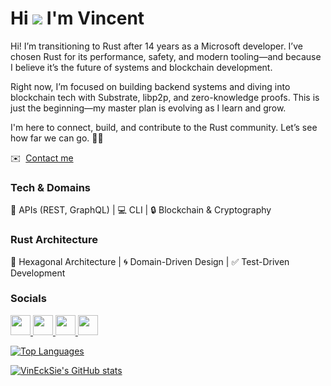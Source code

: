 Hi ![](https://user-images.githubusercontent.com/18350557/176309783-0785949b-9127-417c-8b55-ab5a4333674e.gif) I'm Vincent
===============================================================================================================================

<!--
Rust Engineer
-------------
-->

Hi! I’m transitioning to Rust after 14 years as a Microsoft developer. I’ve chosen Rust for its performance, safety, and modern tooling—and because I believe it’s the future of systems and blockchain development.

Right now, I’m focused on building backend systems and diving into blockchain tech with Substrate, libp2p, and zero-knowledge proofs. This is just the beginning—my master plan is evolving as I learn and grow.

I'm here to connect, build, and contribute to the Rust community. Let’s see how far we can go. 🦀🚀

✉️  [Contact me](mailto:vesremotesolutions@pm.me)


### Tech & Domains
🔗 APIs (REST, GraphQL) | 💻 CLI | 🔒 Blockchain & Cryptography

### Rust Architecture
🔧 Hexagonal Architecture | 🌀 Domain-Driven Design | ✅ Test-Driven Development

<!--
### Contribution

### Projects

### Skills

<p align="left">
<a href="https://git-scm.com/" target="_blank" rel="noreferrer"><img src="https://raw.githubusercontent.com/danielcranney/readme-generator/main/public/icons/skills/git-colored.svg" width="36" height="36" alt="Git" /></a><a href="https://www.rust-lang.org/" target="_blank" rel="noreferrer"><img src="https://raw.githubusercontent.com/danielcranney/readme-generator/main/public/icons/skills/rust-colored.svg" width="36" height="36" alt="Rust" /></a><a href="https://www.visualstudiocode.com" target="_blank" rel="noreferrer"><img src="https://raw.githubusercontent.com/danielcranney/readme-generator/main/public/icons/skills/visualstudiocode.svg" width="36" height="36" alt="VS Code" /></a><a href="https://graphql.org/" target="_blank" rel="noreferrer"><img src="https://raw.githubusercontent.com/danielcranney/readme-generator/main/public/icons/skills/graphql-colored.svg" width="36" height="36" alt="GraphQL" /></a><a href="https://www.mongodb.com/" target="_blank" rel="noreferrer"><img src="https://raw.githubusercontent.com/danielcranney/readme-generator/main/public/icons/skills/mongodb-colored.svg" width="36" height="36" alt="MongoDB" /></a><a href="https://solana.com/" target="_blank" rel="noreferrer"><img src="https://raw.githubusercontent.com/danielcranney/readme-generator/main/public/icons/skills/solana-colored.svg" width="36" height="36" alt="Solana" /></a><a href="https://near.academy/" target="_blank" rel="noreferrer"><img src="https://raw.githubusercontent.com/danielcranney/readme-generator/main/public/icons/skills/digitalocean-colored.svg" width="36" height="36" alt="Digital Ocean" /></a><a href="https://www.docker.com/" target="_blank" rel="noreferrer"><img src="https://raw.githubusercontent.com/danielcranney/readme-generator/main/public/icons/skills/docker-colored.svg" width="36" height="36" alt="Docker" /></a><a href="https://www.linux.org" target="_blank" rel="noreferrer"><img src="https://raw.githubusercontent.com/danielcranney/readme-generator/main/public/icons/skills/linux-colored.svg" width="36" height="36" alt="Linux" /></a><a href="https://apple.com" target="_blank" rel="noreferrer"><img src="https://raw.githubusercontent.com/danielcranney/readme-generator/main/public/icons/skills/macos-colored.svg" width="36" height="36" alt="MacOS" /></a>
</p>


-->

### Socials

<p align="left"> 

 <a href="https://www.linkedin.com/in/vincent-e-926828bb/" target="_blank" rel="noreferrer"> 
 <picture>
     <img src="https://raw.githubusercontent.com/danielcranney/readme-generator/main/public/icons/socials/linkedin.svg" width="32" height="32" /> 
 </picture> 
 </a> 

  <a href="https://discord.com/users/vincentecksie" target="_blank" rel="noreferrer"> 
 <picture>
     <img src="https://github.com/user-attachments/assets/4fd2089d-859f-490c-91ce-9af37c26ca58" width="32" height="32" /> 
 </picture> 
 </a> 

  <a href="https://rust-lang.zulipchat.com/#user/783360" target="_blank" rel="noreferrer"> 
 <picture>
     <img src="https://github.com/user-attachments/assets/4ce5ba58-b610-45ef-9874-b01c9fc9c121" width="32" height="32" /> 
 </picture> 
 </a> 
 
 <a href="https://users.rust-lang.org/u/vincent_ecksie/summary" target="_blank" rel="noreferrer"> 
 <picture>   
     <img src="https://github.com/user-attachments/assets/007297c4-05fb-4abd-9c8d-fa9138d39963" width="32" height="32" /> 
 </picture> 
 </a> 
 




    
</p>




<a href="https://github.com/VinEckSie" align="left"><img src="https://github-readme-stats.vercel.app/api/top-langs/?username=VinEckSie&langs_count=10&title_color=a855f7&text_color=ffffff&icon_color=a855f7&bg_color=1c1917&hide_border=true&locale=en&custom_title=Top%20%Languages" alt="Top Languages" /></a>


<a href="http://www.github.com/VinEckSie"><img src="https://github-readme-stats.vercel.app/api?username=VinEckSie&show_icons=true&hide=stars,prs,&title_color=a855f7&text_color=ffffff&icon_color=a855f7&bg_color=1c1917&hide_border=true&show_icons=true" alt="VinEckSie's GitHub stats" /></a>

